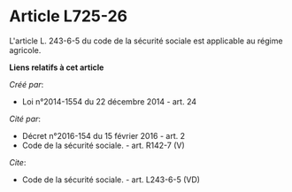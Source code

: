 # Article L725-26

L'article L. 243-6-5 du code de la sécurité sociale est applicable au régime agricole.

**Liens relatifs à cet article**

_Créé par_:

  - Loi n°2014-1554 du 22 décembre 2014 - art. 24

_Cité par_:

  - Décret n°2016-154 du 15 février 2016 - art. 2
  - Code de la sécurité sociale. - art. R142-7 (V)

_Cite_:

  - Code de la sécurité sociale. - art. L243-6-5 (VD)
